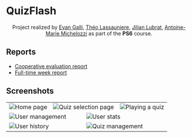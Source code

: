 # QuizFlash

<p align=center>
  <span>Project realized by <a href="https://github.com/06Games">Evan Galli</a>, <a href="https://github.com/theoLassauniere">Théo Lassauniere</a>,
  <a href="https://github.com/LubratJilian">Jilian Lubrat</a>, <a href="https://github.com/mantoniu">Antoine-Marie Michelozzi</a> as part of the <b>PS6</b> course.</span>
</p>

## Reports

* [Cooperative evaluation report](docs/report.md)
* [Full-time week report](ops/livrable_temps_plein.md)

## Screenshots

<table>
  <tr>
    <td colspan="2"><img src="https://github.com/2019-2020-ps6/2023-2024-ps6-quizflash/assets/24252743/f567219c-a7ba-4a77-807f-8093a90eb211" alt="Home page"/></td>
    <td colspan="2"><img src="https://github.com/2019-2020-ps6/2023-2024-ps6-quizflash/assets/24252743/85d0fc9f-b4fd-4f9e-9131-72d77ba92cfa" alt="Quiz selection page"/></td>
    <td colspan="2"><img src="https://github.com/2019-2020-ps6/2023-2024-ps6-quizflash/assets/24252743/0e8d17aa-5987-4fb4-bb6a-f4f2086ea6f8" alt="Playing a quiz"/></td>
  </tr>
  <tr>
    <td colspan="3"><img src="https://github.com/2019-2020-ps6/2023-2024-ps6-quizflash/assets/24252743/643d7355-4840-4d1d-a4f5-b9f56ef38148" alt="User management"/></td>
    <td colspan="3"><img src="https://github.com/2019-2020-ps6/2023-2024-ps6-quizflash/assets/24252743/30f7b446-94e0-4647-af79-8a4d77db87d5" alt="User stats"/></td>
  </tr>
  <tr>
    <td colspan="3"><img src="https://github.com/2019-2020-ps6/2023-2024-ps6-quizflash/assets/24252743/24a893f5-cd80-42a7-b5e3-a21339d6d023" alt="User history"/></td>
    <td colspan="3"><img src="https://github.com/2019-2020-ps6/2023-2024-ps6-quizflash/assets/24252743/68d506ef-4ce1-45b8-abc1-6f02040e0ce8" alt="Quiz management"/></td>
  </tr>
</table>
